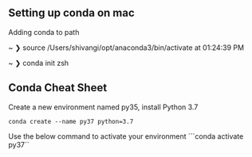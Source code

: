 ## Setting up conda on mac

Adding conda to path

~ ❯ source /Users/shivangi/opt/anaconda3/bin/activate                                                              at 01:24:39 PM

~ ❯  conda init zsh 



## Conda Cheat Sheet

Create a new environment named py35, install Python 3.7 

```conda create --name py37 python=3.7```


Use the below command to activate your environment
```conda activate py37``
